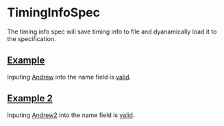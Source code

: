 # TimingInfoSpec

The timing info spec will save timing info to file and dyanamically load it to the specification.

## [Example](- "")

Inputing [Andrew]( - "#firstName") into the name field is [valid](- "c:assert-true=checkFirstName(#firstName)").


## [Example 2]( - "Expected to Failed c:status=ExpectedToFail")

Inputing [Andrew2]( - "#firstName") into the name field is [valid](- "c:assert-true=checkFirstName(#firstName)").